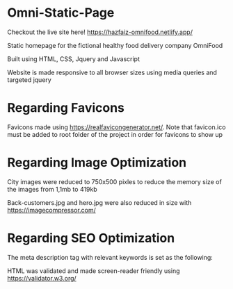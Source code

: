 # Omni-Static-Page

Checkout the live site here! https://hazfaiz-omnifood.netlify.app/

Static homepage for the fictional healthy food delivery company OmniFood

Built using HTML, CSS, Jquery and Javascript

Website is made responsive to all browser sizes using media queries and targeted jquery

# Regarding Favicons

Favicons made using https://realfavicongenerator.net/. Note that favicon.ico must be added to root folder of the project in order for favicons to show up

# Regarding Image Optimization

City images were reduced to 750x500 pixles to reduce the memory size of the images from 1,1mb to 419kb

Back-customers.jpg and hero.jpg were also reduced in size with https://imagecompressor.com/

# Regarding SEO Optimization

The meta description tag with relevant keywords is set as the following:

<meta name="description" content="Omnifood is a premium food delivery service with the mission to bring affordable and healthy meals to as many people as possible">

HTML was validated and made screen-reader friendly using https://validator.w3.org/
